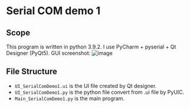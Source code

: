 # Serial COM demo 1

## Scope
This program is written in python 3.9.2. I use PyCharm + pyserial + Qt Designer (PyQt5). 
GUI screenshot:
![image](https://user-images.githubusercontent.com/14843517/111241251-bf0b2a00-85ca-11eb-9217-85bbb1f59d26.png)


## File Structure
- `UI_SerialComDemo1.ui` is the UI file created by Qt designer.
- `UI_SerialComDemo1.py` is the python file convert from .ui file by PyUIC.
- `Main_SerialComDemo1.py` is the main program.
